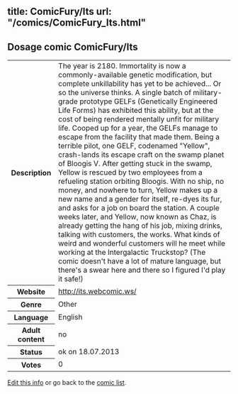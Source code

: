title: ComicFury/Its
url: "/comics/ComicFury_Its.html"
---
Dosage comic ComicFury/Its
-----------------------------------------

<p id="msg"></p>
<script type="text/javascript">
if (window.location.search === '?edit_info_mail=sent_ok') {
  var elem = document.getElementById("msg");
  elem.innerHTML = 'Edited information sucessfully sent for review, which is usually done daily. Thanks!';
  elem.className = 'ok';
}
</script>
<table class="comicinfo">
<tr>
<th>Description</th><td>The year is 2180. Immortality is now a commonly-available genetic modification, but complete unkillability has yet to be achieved... Or so the universe thinks. A single batch of military-grade prototype GELFs (Genetically Engineered Life Forms) has exhibited this ability, but at the cost of being rendered mentally unfit for military life. Cooped up for a year, the GELFs manage to escape from the facility that made them. Being a terrible pilot, one GELF, codenamed &quot;Yellow&quot;, crash-lands its escape craft on the swamp planet of Bloogis V. After getting stuck in the swamp, Yellow is rescued by two employees from a refueling station orbiting Bloogis. With no ship, no money, and nowhere to turn, Yellow makes up a new name and a gender for itself, re-dyes its fur, and asks for a job on board the station. A couple weeks later, and Yellow, now known as Chaz, is already getting the hang of his job, mixing drinks, talking with customers, the works. What kinds of weird and wonderful customers will he meet while working at the Intergalactic Truckstop? (The comic doesn't have a lot of mature language, but there's a swear here and there so I figured I'd play it safe!)</td>
</tr>
<tr>
<th>Website</th><td><a href="http://its.webcomic.ws/">http://its.webcomic.ws/</a></td>
</tr>
<tr>
<th>Genre</th><td>Other</td>
</tr>
<tr>
<th>Language</th><td>English</td>
</tr>
<tr>
<th>Adult content</th><td>no</td>
</tr>
<tr>
<th>Status</th><td>ok on 18.07.2013</td>
</tr>
<tr>
<th>Votes</th><td>0</td>
</tr>
</table>

[Edit this info](ComicFury_Its_edit.html) or go back to the [comic list](../comic-index.html).
